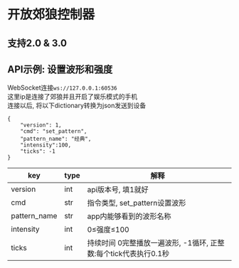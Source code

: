 # 开放郊狼控制器
## 支持2.0 & 3.0
## API示例: 设置波形和强度
WebSocket连接`ws://127.0.0.1:60536`  
这里ip是连接了郊狼并且开启了娱乐模式的手机  
连接以后, 将以下dictionary转换为json发送到设备  
```
{  
    "version": 1,  
    "cmd": "set_pattern",  
    "pattern_name": "经典",  
    "intensity":100,  
    "ticks": -1  
}
```

| key | type | 解释 |
| ---- | ---- | ---- |
| version | int | api版本号, 填1就好 |
| cmd | str | 指令类型, set_pattern设置波形 |
| pattern_name | str | app内能够看到的波形名称 |
| intensity | int | 0≤强度≤100 |
| ticks | int | 持续时间   0完整播放一遍波形, -1循环, 正整数:每个tick代表执行0.1秒 |






















